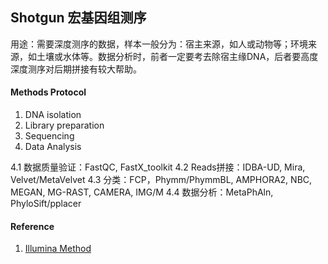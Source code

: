 ## Shotgun 宏基因组测序

用途：需要深度测序的数据，样本一般分为：宿主来源，如人或动物等；环境来源，如土壤或水体等。数据分析时，前者一定要考去除宿主缘DNA，后者要高度深度测序对后期拼接有较大帮助。

#### Methods Protocol

1. DNA isolation
2. Library preparation
3. Sequencing
4. Data Analysis

  4.1 数据质量验证：FastQC, FastX_toolkit
  4.2 Reads拼接：IDBA-UD, Mira, Velvet/MetaVelvet
  4.3 分类：FCP，Phymm/PhymmBL, AMPHORA2, NBC, MEGAN, MG-RAST, CAMERA, IMG/M
  4.4 数据分析：MetaPhAln, PhyloSift/pplacer


#### Reference

1. [Illumina Method](http://applications.illumina.com/applications/microbiology/microbial-sequencing-methods/shotgun-metagenomic-sequencing.html)

